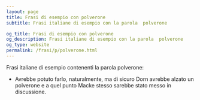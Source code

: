 ```yaml
---
layout: page
title: Frasi di esempio con polverone 
subtitle: Frasi italiane di esempio con la parola  polverone

og_title: Frasi di esempio con polverone 
og_description: Frasi italiane di esempio con la parola  polverone
og_type: website
permalink: /frasi/p/polverone.html
---
```


Frasi italiane di esempio contenenti la parola polverone:


- Avrebbe potuto farlo, naturalmente, ma di sicuro Dorn avrebbe alzato un polverone e a quel punto Macke stesso sarebbe stato messo in discussione.
